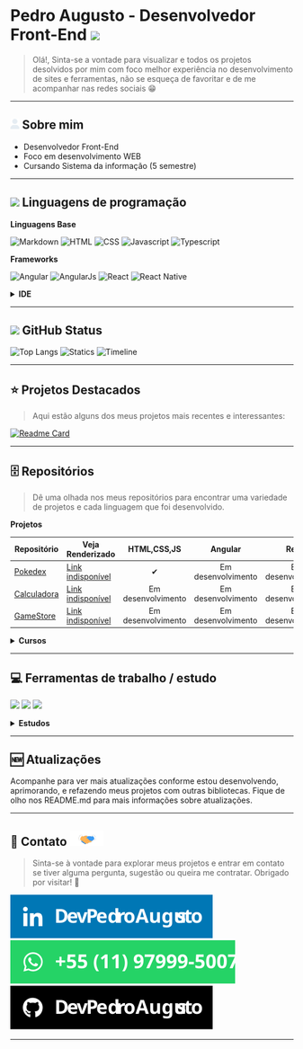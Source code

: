 # Pedro Augusto - Desenvolvedor Front-End <img src="https://media.giphy.com/media/hvRJCLFzcasrR4ia7z/giphy.gif" width="35">

> Olá!, Sinta-se a vontade para visualizar e todos os projetos desolvidos por mim com foco melhor experiência no desenvolvimento de sites e ferramentas, não se esqueça de favoritar e de me acompanhar nas redes sociais :grin:

___

## <img src="assets/svg/user-solid.svg" width="16"> Sobre mim


- Desenvolvedor Front-End
- Foco em desenvolvimento WEB
- Cursando Sistema da informação (5 semestre)

___

## <img src="https://media2.giphy.com/media/QssGEmpkyEOhBCb7e1/giphy.gif?cid=ecf05e47a0n3gi1bfqntqmob8g9aid1oyj2wr3ds3mg700bl&rid=giphy.gif" width ="25"> Linguagens de programação
  
**Linguagens Base**

![Markdown](https://img.shields.io/badge/Markdown-000000?style=for-the-badge&logo=markdown&logoColor=white)
![HTML](https://img.shields.io/badge/HTML5-E34F26?style=for-the-badge&logo=html5&logoColor=white)
![CSS](https://img.shields.io/badge/CSS3-1572B6?style=for-the-badge&logo=css3&logoColor=white)
![Javascript](https://img.shields.io/badge/JavaScript-323330?style=for-the-badge&logo=javascript&logoColor=F7DF1E)
![Typescript](https://img.shields.io/badge/TypeScript-007ACC?style=for-the-badge&logo=typescript&logoColor=white)

**Frameworks**
  
![Angular](https://img.shields.io/badge/Angular-DD0031?style=for-the-badge&logo=angular&logoColor=white)
![AngularJs](https://img.shields.io/badge/AngularJS-E23237?style=for-the-badge&logo=angularjs&logoColor=white)
![React](https://img.shields.io/badge/React-20232A?style=for-the-badge&logo=react&logoColor=61DAFB)
![React Native](https://img.shields.io/badge/React_Native-20232A?style=for-the-badge&logo=react&logoColor=61DAFB)

<details><br>

<summary><b>IDE</b></summary>


![Visual Studio Code](https://img.shields.io/badge/Visual_Studio_Code-0078D4?style=for-the-badge&logo=visual%20studio%20code&logoColor=white)
![Notepad ++](https://img.shields.io/badge/Notepad++-90E59A.svg?style=for-the-badge&logo=notepad%2B%2B&logoColor=black)

**Ferramentas**

![Canva](https://img.shields.io/badge/Canva-%2300C4CC.svg?&style=for-the-badge&logo=Canva&logoColor=white)
![Figma](https://img.shields.io/badge/Figma-F24E1E?style=for-the-badge&logo=figma&logoColor=white)
![Microsoft Office](https://img.shields.io/badge/Microsoft_Office-D83B01?style=for-the-badge&logo=microsoft-office&logoColor=white)
![Adobe Creative Cloud](https://img.shields.io/badge/Adobe%20Creative%20Cloud-DA1F26?style=for-the-badge&logo=Adobe%20Creative%20Cloud&logoColor=white)

</details>

___

## <img src="https://media.giphy.com/media/iY8CRBdQXODJSCERIr/giphy.gif" width="35"> GitHub Status 

![Top Langs](https://streak-stats.demolab.com?user=DevPedroAugusto&locale=pt-br&mode=daily&theme=react&hide_border=false&border_radius=5&hide_border=true)
![Statics](https://github-readme-stats.vercel.app/api/top-langs?username=DevPedroAugusto&locale=pt-br&hide_title=false&layout=compact&card_width=320&langs_count=5&theme=react&hide_border=true)
![Timeline](https://github-readme-activity-graph.vercel.app/graph?username=DevPedroAugusto&theme=react&bg_color=20232a&hide_border=true)

___

## ⭐ Projetos Destacados 

> Aqui estão alguns dos meus projetos mais recentes e interessantes:

[![Readme Card](https://github-readme-stats.vercel.app/api/pin/?username=DevPedroAugusto&repo=Pokedex&theme=react&hide_border=true)](https://github.com/DevPedroAugusto/Pokedex)

___

## 🗄 Repositórios
> Dê uma olhada nos meus repositórios para encontrar uma variedade de projetos e cada linguagem que foi desenvolvido.

**Projetos**
  
| Repositório | Veja Renderizado | HTML,CSS,JS | Angular | React |
|-------------|------------------------------|:-----------:|:-------:|:-----:|
| [Pokedex](https://github.com/DevPedroAugusto/Pokedex) | [Link indisponível](https://github.com/DevPedroAugusto/Pokedex) | ✔ | Em desenvolvimento  | Em desenvolvimento |
| [Calculadora](https://github.com/DevPedroAugusto/Calculadora)| [Link indisponível]() | Em desenvolvimento | Em desenvolvimento  | Em desenvolvimento |
| [GameStore](https://github.com/DevPedroAugusto/GameStore) | [Link indisponível]() | Em desenvolvimento | Em desenvolvimento  | Em desenvolvimento |

<details><br>

<summary><b>Cursos</b></summary>
  
| Plataforma | Curso | Linguagens | Status | 
|------------|-------|------------|:------:|
|[Udemy](https://github.com/DevPedroAugusto/Udemy) | Formação Front End | HTML, CSS, JavaScript, React | Em andamento |

</details>

___

## 💻 Ferramentas de trabalho / estudo 

 ![](https://img.shields.io/badge/Windows-0078D6?style=for-the-badge&logo=windows&logoColor=white) 
 ![](https://img.shields.io/badge/Intel-Core_i5_10th-0071C5?style=for-the-badge&logo=intel&logoColor=white) 
 ![](https://img.shields.io/badge/NVIDIA-GTX1650-76B900?style=for-the-badge&logo=nvidia&logoColor=white)

 <details><br>
 <summary><b>Estudos</b></summary>
   
 ![Udemy](https://img.shields.io/badge/Udemy-EC5252?style=for-the-badge&logo=Udemy&logoColor=white)
 ![YouTube](https://img.shields.io/badge/YouTube-FF0000?style=for-the-badge&logo=youtube&logoColor=white)

 </details>

___

## 🆕 Atualizações

Acompanhe para ver mais atualizações conforme estou desenvolvendo, aprimorando, e refazendo meus projetos com outras bibliotecas. Fique de olho nos README.md para mais informações sobre atualizações. 

___

## 📲 Contato <img src="https://github.com/0xAbdulKhalid/0xAbdulKhalid/raw/main/assets/mdImages/handshake.gif" width ="60" padding ="0">

> Sinta-se à vontade para explorar meus projetos e entrar em contato se tiver alguma pergunta, sugestão ou queira me contratar. Obrigado por visitar! 🚀

[![LinkedIn](assets/svg/card-linkedin.svg)](https://www.linkedin.com/in/DevSerPedro/)
[![LinkedIn](assets/svg/card-whatsapp.svg)](https://api.whatsapp.com/send/?phone=5511979995007&text=Ol%C3%A1+Pedro,+me+interessei+pelo+seu+curr%C3%ADculo+podemos+conversar?&type=phone_number&app_absent=0)
[![LinkedIn](assets/svg/card-github.svg)](https://github.com/DevPedroAugusto)

___



